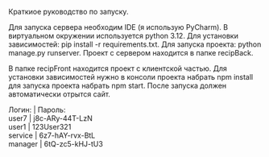 Краткиое руководство по запуску.

Для запуска сервера необходим IDE (я использую PyCharm). В виртуальном окружении используется python 3.12. Для установки зависимостей: pip install -r requirements.txt. Для запуска проекта: python manage.py runserver. Проект с сервером находится в папке recipBack.

В папке recipFront находится проект с клиентской частью. Для установки зависимостей нужно в консоли проекта набрать npm install для запуска проекта набрать npm start. После запуска должен автоматически отрытся сайт.

Логин:  | Пароль:  
user7   | j8c-ARy-44T-LzN  
user1   | 123User321   
service | 6z7-hAY-rvx-BtL  
manager | 6tQ-zc5-kHJ-tU3  

 
